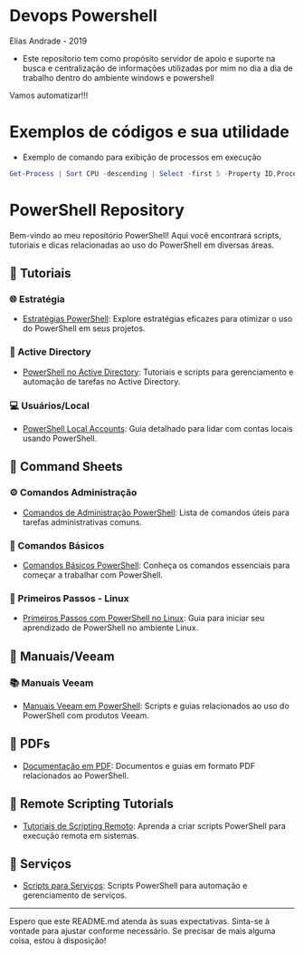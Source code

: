 # Devops Powershell

Elias Andrade - 2019

- Este reposítorio tem como propósito servidor de apoio e suporte na busca e centralização de informações utilizadas por mim no dia  a dia de trabalho dentro do ambiente windows e powershell


Vamos automatizar!!! 

# Exemplos de códigos e sua utilidade

- Exemplo de comando para exibição de processos em execução

```powershell
Get-Process | Sort CPU -descending | Select -first 5 -Property ID,ProcessName,CPU | format-table -autosize
``` 
# PowerShell Repository

Bem-vindo ao meu repositório PowerShell! Aqui você encontrará scripts, tutoriais e dicas relacionadas ao uso do PowerShell em diversas áreas.

## 📁 Tutoriais

### 🌐 Estratégia

- [Estratégias PowerShell](Tutoriais/Estratégia/README.md): Explore estratégias eficazes para otimizar o uso do PowerShell em seus projetos.

### 🔐 Active Directory

- [PowerShell no Active Directory](Tutoriais/Active%20Directory/README.md): Tutoriais e scripts para gerenciamento e automação de tarefas no Active Directory.

### 💻 Usuários/Local

- [PowerShell Local Accounts](Tutoriais/Usuários/Local/README.md): Guia detalhado para lidar com contas locais usando PowerShell.

## 📁 Command Sheets

### ⚙️ Comandos Administração

- [Comandos de Administração PowerShell](Command%20Sheets/Administração/README.md): Lista de comandos úteis para tarefas administrativas comuns.

### 📘 Comandos Básicos

- [Comandos Básicos PowerShell](Command%20Sheets/Básicos/README.md): Conheça os comandos essenciais para começar a trabalhar com PowerShell.

### 🚀 Primeiros Passos - Linux

- [Primeiros Passos com PowerShell no Linux](Command%20Sheets/Primeiros%20Passos/Linux/README.md): Guia para iniciar seu aprendizado de PowerShell no ambiente Linux.

## 📁 Manuais/Veeam

### 📚 Manuais Veeam

- [Manuais Veeam em PowerShell](Manuais/Veeam/README.md): Scripts e guias relacionados ao uso do PowerShell com produtos Veeam.

## 📁 PDFs

- [Documentação em PDF](PDFs/README.md): Documentos e guias em formato PDF relacionados ao PowerShell.

## 📁 Remote Scripting Tutorials

- [Tutoriais de Scripting Remoto](Remote%20Scripting%20Tutorials/README.md): Aprenda a criar scripts PowerShell para execução remota em sistemas.

## 📁 Serviços

- [Scripts para Serviços](Serviços/README.md): Scripts PowerShell para automação e gerenciamento de serviços.

---

Espero que este README.md atenda às suas expectativas. Sinta-se à vontade para ajustar conforme necessário. Se precisar de mais alguma coisa, estou à disposição!
